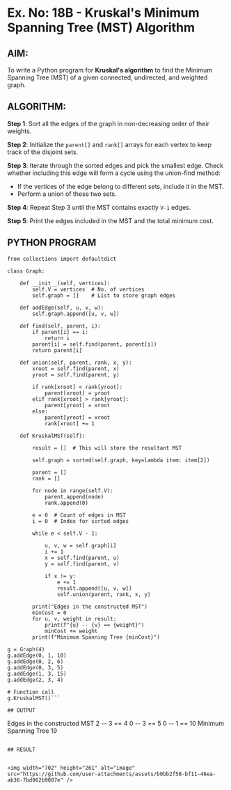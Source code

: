 # Ex. No: 18B - Kruskal's Minimum Spanning Tree (MST) Algorithm

## AIM:
To write a Python program for **Kruskal's algorithm** to find the Minimum Spanning Tree (MST) of a given connected, undirected, and weighted graph.

## ALGORITHM:

**Step 1**: Sort all the edges of the graph in non-decreasing order of their weights.

**Step 2**: Initialize the `parent[]` and `rank[]` arrays for each vertex to keep track of the disjoint sets.

**Step 3**: Iterate through the sorted edges and pick the smallest edge. Check whether including this edge will form a cycle using the union-find method:
- If the vertices of the edge belong to different sets, include it in the MST.
- Perform a union of these two sets.

**Step 4**: Repeat Step 3 until the MST contains exactly `V-1` edges.

**Step 5**: Print the edges included in the MST and the total minimum cost.

## PYTHON PROGRAM

```
from collections import defaultdict

class Graph:

	def __init__(self, vertices):
		self.V = vertices  # No. of vertices
		self.graph = []    # List to store graph edges

	def addEdge(self, u, v, w):
		self.graph.append([u, v, w])

	def find(self, parent, i):
		if parent[i] == i:
			return i
		parent[i] = self.find(parent, parent[i])
		return parent[i]

	def union(self, parent, rank, x, y):
		xroot = self.find(parent, x)
		yroot = self.find(parent, y)

		if rank[xroot] < rank[yroot]:
			parent[xroot] = yroot
		elif rank[xroot] > rank[yroot]:
			parent[yroot] = xroot
		else:
			parent[yroot] = xroot
			rank[xroot] += 1

	def KruskalMST(self):

		result = []  # This will store the resultant MST

		self.graph = sorted(self.graph, key=lambda item: item[2])

		parent = []
		rank = []

		for node in range(self.V):
			parent.append(node)
			rank.append(0)

		e = 0  # Count of edges in MST
		i = 0  # Index for sorted edges

		while e < self.V - 1:

			u, v, w = self.graph[i]
			i += 1
			x = self.find(parent, u)
			y = self.find(parent, v)

			if x != y:
				e += 1
				result.append([u, v, w])
				self.union(parent, rank, x, y)

		print("Edges in the constructed MST")
		minCost = 0
		for u, v, weight in result:
			print(f"{u} -- {v} == {weight}")
			minCost += weight
		print(f"Minimum Spanning Tree {minCost}")

g = Graph(4)
g.addEdge(0, 1, 10)
g.addEdge(0, 2, 6)
g.addEdge(0, 3, 5)
g.addEdge(1, 3, 15)
g.addEdge(2, 3, 4)

# Function call
g.KruskalMST()```

## OUTPUT
`````
Edges in the constructed MST
2 -- 3 == 4
0 -- 3 == 5
0 -- 1 == 10
Minimum Spanning Tree 19
`````

## RESULT


<img width="702" height="261" alt="image" src="https://github.com/user-attachments/assets/b0bb2f58-bf11-46ea-ab36-7bd062b9087e" />

